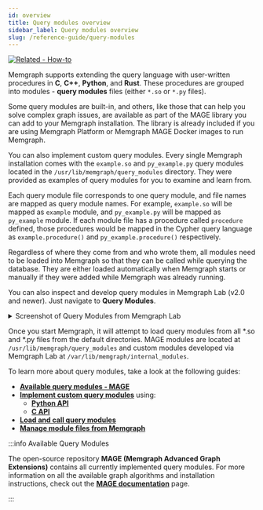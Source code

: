 ```yaml
---
id: overview
title: Query modules overview
sidebar_label: Query modules overview
slug: /reference-guide/query-modules
---
```


[![Related - How-to](https://img.shields.io/static/v1?label=Related&message=How-to&color=blue&style=for-the-badge)](/how-to-guides/query-modules.md)

Memgraph supports extending the query language with user-written procedures in
**C**, **C++**, **Python**, and **Rust**. These procedures are grouped into
modules - **query modules** files (either `*.so` or `*.py` files).

Some query modules are built-in, and others, like those that can help you solve
complex graph issues, are available as part of the MAGE library you can add to
your Memgraph installation. The library is already included if you are using
Memgraph Platform or Memgraph MAGE Docker images to run Memgraph.

You can also implement custom query modules. Every single Memgraph installation
comes with the `example.so` and `py_example.py` query modules located in the
`/usr/lib/memgraph/query_modules` directory. They were provided as examples of
query modules for you to examine and learn from.

Each query module file corresponds to one query module, and file names are
mapped as query module names. For example, `example.so` will be mapped as
`example` module, and `py_example.py` will be mapped as `py_example` module. If
each module file has a procedure called `procedure` defined, those procedures
would be mapped in the Cypher query language as `example.procedure()` and
`py_example.procedure()` respectively.

Regardless of where they come from and who wrote them, all modules need to be
loaded into Memgraph so that they can be called while querying the database.
They are either loaded automatically when Memgraph starts or manually if they
were added while Memgraph was already running. 

You can also inspect and develop query modules in Memgraph Lab (v2.0 and newer).
Just navigate to **Query Modules**.

<details>
  <summary>Screenshot of Query Modules from Memgraph Lab</summary>
<img src={require('../../data/memgraph_lab_query_modules.png').default} className={"imgBorder"}/>
</details>

Once you start Memgraph, it will attempt to load query modules from all *.so and
*.py files from the default directories. MAGE modules are located at
`/usr/lib/memgraph/query_modules` and custom modules developed via Memgraph Lab at
`/var/lib/memgraph/internal_modules`.

To learn more about query modules, take a look at the following guides:

- **[Available query modules -
  MAGE](/reference-guide/query-modules/available-query-modules.md)**
- **[Implement custom query
  modules](/reference-guide/query-modules/implement-custom-query-modules/overview.md)**
  using:
  - **[Python
    API](/reference-guide/query-modules/implement-custom-query-modules/api/python-api.md)**
  - **[C
    API](/reference-guide/query-modules/implement-custom-query-modules/api/c-api.md)**
- **[Load and call query
  modules](/reference-guide/query-modules/load-call-query-modules.md)**
- **[Manage module files from
  Memgraph](/reference-guide/query-modules/module-file-utilities.md)**

:::info Available Query Modules

The open-source repository **MAGE (Memgraph Advanced Graph Extensions)**
contains all currently implemented query modules. For more information on all
the available graph algorithms and installation instructions, check out the
**[MAGE documentation](/mage)** page.

:::
